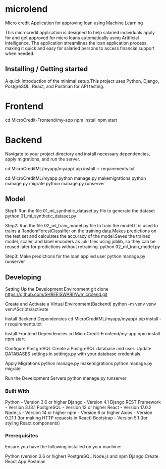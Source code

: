 # microlend
Micro credit Application for approving loan using Machine Learning

This microcredit application is designed to help salaried individuals apply for and get approved for micro loans automatically using Artificial Intelligence. The application streamlines the loan application process, making it quick and easy for salaried persons to access financial support when needed.

## Installing / Getting started

A quick introduction of the minimal setup.This project uses Python, Django, PostgreSQL, React, and Postman for API testing.

# Frontend
cd MicroCredit-Frontend/my-app
npm install
npm start

# Backend 
Navigate to your project directory and install necessary dependencies, apply migrations, and run the server.

cd MicroCreditML/myapp/myapp/
pip install -r requirements.txt

cd MicroCreditML/myapp
python manage.py makemigrations
python manage.py migrate
python manage.py runserver

## Model
Step1: Run the file 01_ml_synthetic_dataset.py file to generate the dataset
python 01_ml_synthetic_dataset.py

Step2: Run the file 02_ml_train_model.py file to train the model.It is used to trains a 
RandomForestClassifier on the training data.Makes predictions on the test set and calculates the accuracy of the model.Saves the trained model, scaler, and label encoders as .pkl files using joblib, so they can be reused later for predictions without retraining.
python 02_ml_train_model.py

Step3: Make predictions for the loan applied user
python manage.py runserver 

## Developing
Setting Up the Development Environment
git clone https://github.com/SHREEISWARIYA/microlend.git

Create and Activate a Virtual Environment(Backend)
python -m venv venv
venv\Scripts\activate

Install Backend Dependencies
cd MicroCreditML/myapp/myapp/
pip install -r requirements.txt

Install Frontend Dependencies
cd MicroCredit-Frontend/my-app
npm install
npm start

Configure PostgreSQL
Create a PostgreSQL database and user.
Update DATABASES settings in settings.py with your database credentials.

Apply Migrations
python manage.py makemigrations
python manage.py migrate

Run the Development Servers
python manage.py runserver

### Built With
Python - Version 3.6 or higher
Django - Version 4.1
Django REST Framework - Version 3.13.1
PostgreSQL - Version 12 or higher
React - Version 17.0.2
Node.js - Version 14 or higher
npm - Version 6 or higher
Axios - Version 0.21.1 (for making HTTP requests in React)
Bootstrap - Version 5.1 (for styling React components)

### Prerequisites
Ensure you have the following installed on your machine:

Python (version 3.6 or higher)
PostgreSQL
Node.js and npm
Django
Create React App
Postman
